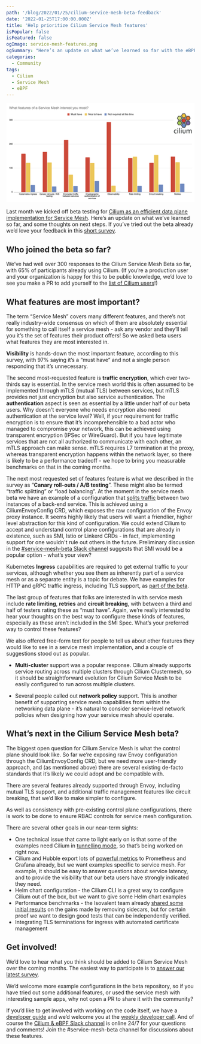 ```yaml
---
path: '/blog/2022/01/25/cilium-service-mesh-beta-feedback'
date: '2022-01-25T17:00:00.000Z'
title: 'Help prioritize Cilium Service Mesh features'
isPopular: false
isFeatured: false
ogImage: service-mesh-features.png
ogSummary: "Here’s an update on what we’ve learned so far with the eBPF-powered Cilium Service Mesh that's currently in beta, and some thoughts on next steps."
categories:
  - Community
tags:
  - Cilium
  - Service Mesh
  - eBPF
---
```


![](service-mesh-features.png)

Last month we kicked off beta testing for [Cilium as an efficient data plane implementation for Service Mesh](https://cilium.io/blog/2021/12/01/cilium-service-mesh-beta). Here’s an update on what we’ve learned so far, and some thoughts on next steps. If you’ve tried out the beta already we’d love your feedback in this [short survey](https://docs.google.com/forms/d/e/1FAIpQLScp2TRX63V1Pz0yk4Ec7kN0LnTse6LPDrhBxBV9x2p1IGnDqg/viewform?usp=sf_link).

## Who joined the beta so far?

We’ve had well over 300 responses to the Cilium Service Mesh Beta so far, with
65% of participants already using Cilium. (If you’re a production user and
your organization is happy for this to be public knowledge, we’d love to see you
make a PR to add yourself to the [list of Cilium users](https://github.com/cilium/cilium/blob/master/USERS.md)!)

## What features are most important?

The term “Service Mesh” covers many different features, and there’s not really industry-wide consensus on which of them are absolutely essential for something to call itself a service mesh - ask any vendor and they’ll tell you it’s the set of features their product offers! So we asked beta users what features they are most interested in.

**Visibility** is hands-down the most important feature, according to this survey, with 97% saying it’s a “must have” and not a single person responding that it’s unnecessary.

The second most-requested feature is **traffic encryption**, which over
two-thirds say is essential. In the service mesh world this is often assumed to
be implemented through mTLS (mutual TLS) between services, but mTLS provides not
just encryption but also service authentication. The **authentication** aspect is seen
as essential by a little under half of our beta users. Why doesn't everyone who
needs encryption also need authentication at the service level? Well, if your requirement for
traffic encryption is to ensure that it’s incomprehensible to a bad actor who
managed to compromise your network, this can be achieved using transparent
encryption (IPSec or WireGuard). But if you have legitimate services that are
not all authorized to communicate with each other, an mTLS approach can
make sense. mTLS requires L7 termination at the proxy, whereas transparent
encryption happens within the network layer, so there is likely to be a
performance tradeoff - we hope to bring you measurable benchmarks on that in the coming months.

The next most requested set of features feature is what we described in the
survey as “**Canary roll-outs / A/B testing**”. These might also be termed
“traffic splitting” or “load balancing”. At the moment in the service mesh beta
we have an example of a configuration that [splits
traffic](https://github.com/cilium/cilium-service-mesh-beta/tree/main/l7-traffic-management)
between two instances of a back-end service. This is achieved using a
CiliumEnvoyConfig CRD, which exposes the raw configuration of the Envoy proxy
instance. It seems highly likely that users will want a friendlier, higher level
abstraction for this kind of configuration. We could extend Cilium to accept and
understand control plane configurations that are already in existence, such as
SMI, Istio or Linkerd CRDs - in fact, implementing support for one wouldn't rule
out others in the future. Preliminary discussion in the [#service-mesh-beta Slack
channel](https://cilium.slack.com/archives/C02QKQDTVDX) suggests that SMI would be a popular option - what’s your view?

Kubernetes **Ingress** capabilities are required to get external traffic to your
services, although whether you see them as inherently part of a service mesh or
as a separate entity is a topic for debate. We have examples for HTTP and gRPC
traffic ingress, including TLS support, as [part of the
beta](https://github.com/cilium/cilium-service-mesh-beta/tree/main/kubernetes-ingress).

The last group of features that folks are interested in with service mesh
include **rate limiting**, **retries** and **circuit breaking**, with between a
third and half of testers rating these as “must have”. Again, we’re really interested
to hear your thoughts on the best way to configure these kinds of features,
especially as these aren’t included in the SMI Spec. What’s your preferred way
to control these features?

We also offered free-form text for people to tell us about other features they would like to see in a service mesh implementation, and a couple of suggestions stood out as popular.

- **Multi-cluster** support was a popular response. Cilium already supports service routing across multiple clusters through Cilium Clustermesh, so it should be straightforward evolution for Cilium Service Mesh to be easily configured to run across multiple clusters.

- Several people called out **network policy** support. This is another benefit of supporting service mesh capabilities from within the networking data plane - it’s natural to consider service-level network policies when designing how your service mesh should operate.

## What’s next in the Cilium Service Mesh beta?

The biggest open question for Cilium Service Mesh is what the control plane should look like. So far we’re exposing raw Envoy configuration through the CiliumEnvoyConfig CRD, but we need more user-friendly approach, and (as mentioned above) there are several existing de-facto standards that it’s likely we could adopt and be compatible with.

There are several features already supported through Envoy, including mutual TLS support, and additional traffic management features like circuit breaking, that we’d like to make simpler to configure.

As well as consistency with pre-existing control plane configurations, there is work to be done to ensure RBAC controls for service mesh configuration.

There are several other goals in our near-term sights:

- One technical issue that came to light early on is that some of the examples need Cilium in [tunnelling mode](https://github.com/cilium/cilium-service-mesh-beta/issues/9), so that’s being worked on right now.
- Cilium and Hubble export lots of [powerful
  metrics](https://docs.cilium.io/en/stable/operations/metrics/#hubble-exported-metrics)
  to Prometheus and Grafana already, but we want examples specific to service
  mesh. For example, it should be easy to answer questions about service latency,
  and to provide the visibility that our beta users have strongly indicated they
  need.
- Helm chart configuration - the Cilium CLI is a great way to configure Cilium out of the box, but we want to give some Helm chart examples
- Performance benchmarks - the Isovalent team already [shared some initial results](https://isovalent.com/blog/post/2021-12-08-ebpf-servicemesh) on the gains made by removing sidecars, but for certain proof we want to design good tests that can be independently verified.
- Integrating TLS terminations for ingress with automated certificate management

## Get involved!

We’d love to hear what you think should be added to Cilium Service Mesh over the coming months. The easiest way to participate is to [answer our latest survey](https://docs.google.com/forms/d/e/1FAIpQLScp2TRX63V1Pz0yk4Ec7kN0LnTse6LPDrhBxBV9x2p1IGnDqg/viewform?usp=sf_link).

We’d welcome more example configurations in the beta repository, so if you have tried out some additional features, or used the service mesh with interesting sample apps, why not open a PR to share it with the community?

If you’d like to get involved with working on the code itself, we have a
[developer guide](https://docs.cilium.io/en/stable/contributing/development/)
and we’d welcome you at the [weekly developer
call](https://github.com/cilium/cilium#weekly-developer-meeting). And of course
the [Cilium & eBPF Slack channel](http://slack.cilium.io) is online 24/7 for
your questions and comments! Join the \#service-mesh-beta channel for discussions about these
features.
